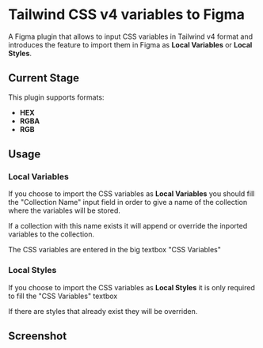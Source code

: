 # Tailwind CSS v4 variables to Figma

A Figma plugin that allows to input CSS variables in Tailwind v4 format and introduces the feature to import them in Figma as **Local Variables** or **Local Styles**.

## Current Stage

This plugin supports formats:

* **HEX**
* **RGBA**
* **RGB**

## Usage

### Local Variables

If you choose to import the CSS variables as **Local Variables** you should fill the "Collection Name" input field in order to give a name of the collection where the variables will be stored.

If a collection with this name exists it will append or override the inported variables to the collection.

The CSS variables are entered in the big textbox "CSS Variables"

### Local Styles

If you choose to import the CSS variables as **Local Styles** it is only required to fill the "CSS Variables" textbox

If there are styles that already exist they will be overriden.

## Screenshot
